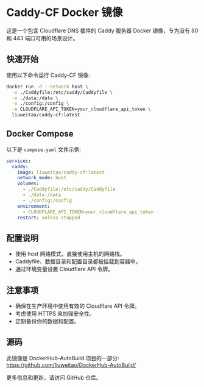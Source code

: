 # Caddy-CF Docker 镜像

这是一个包含 Cloudflare DNS 插件的 Caddy 服务器 Docker 镜像，专为没有 80 和 443 端口可用的场景设计。

## 快速开始

使用以下命令运行 Caddy-CF 镜像:

```bash
docker run -d --network host \
  -v ./Caddyfile:/etc/caddy/Caddyfile \
  -v ./data:/data \
  -v ./config:/config \
  -e CLOUDFLARE_API_TOKEN=your_cloudflare_api_token \
  liuweitao/caddy-cf:latest
```

## Docker Compose

以下是 `compose.yaml` 文件示例:

```yaml
services:
  caddy:
    image: liuweitao/caddy-cf:latest
    network_mode: host
    volumes:
      - ./Caddyfile:/etc/caddy/Caddyfile
      - ./data:/data
      - ./config:/config
    environment:
      - CLOUDFLARE_API_TOKEN=your_cloudflare_api_token
    restart: unless-stopped
```

## 配置说明

- 使用 host 网络模式，直接使用主机的网络栈。
- Caddyfile、数据目录和配置目录都被挂载到容器中。
- 通过环境变量设置 Cloudflare API 令牌。

## 注意事项

- 确保在生产环境中使用有效的 Cloudflare API 令牌。
- 考虑使用 HTTPS 来加强安全性。
- 定期备份你的数据和配置。

## 源码

此镜像是 DockerHub-AutoBuild 项目的一部分:
https://github.com/liuweitao/DockerHub-AutoBuild/

更多信息和更新，请访问 GitHub 仓库。
